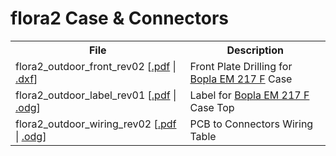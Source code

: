 # flora2 Case & Connectors

<table>
    <tr>
      <th>File<th>Description
    </tr>
    <tr>
      <td>flora2_outdoor_front_rev02 [<a href="outdoor/flora2_outdoor_front_rev02.pdf">.pdf</a> | <a href="outdoor/flora2_outdoor_front_rev02.dxf">.dxf</a>]
      <td>Front Plate Drilling for <a href="https://www.bopla.de/en/enclosure-technology/product/euromas-ii/-1/em-217-f.html">Bopla EM 217 F</a> Case
    </tr>
    <tr>
      <td>flora2_outdoor_label_rev01 [<a href="outdoor/flora2_outdoor_label_rev01.pdf">.pdf</a> | <a href="outdoor/flora2_outdoor_label_rev01.odg">.odg</a>]
      <td>Label for <a href="https://www.bopla.de/en/enclosure-technology/product/euromas-ii/-1/em-217-f.html">Bopla EM 217 F</a> Case Top
    </tr>
    <tr>
      <td>flora2_outdoor_wiring_rev02 [<a href="outdoor/flora2_outdoor_wiring_rev02.pdf">.pdf</a> | <a href="outdoor/flora2_outdoor_wiring.odg">.odg</a>]
      <td>PCB to Connectors Wiring Table</a>
    </tr>
</table>
